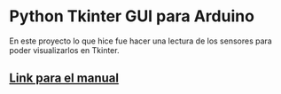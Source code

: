 # Python Tkinter GUI para Arduino

En este proyecto lo que hice fue hacer una lectura de los sensores para poder visualizarlos en Tkinter.

## [Link para el manual](https://drive.google.com/file/d/1lCWFwKooSg0N8EDypIpAyMMQiSNLDjlI/view?usp=drive_link)
